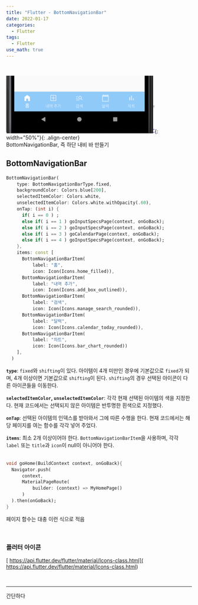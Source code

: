 ```yaml
---
title: "Flutter - BottomNavigationBar"
date: 2022-01-17
categories:
  - Flutter
tags:
  - Flutter
use_math: true
---
```

<br>

![1](/img/Flutter/3/1.PNG){: width="50%"}{: .align-center}  
BottomNavigationBar, 즉 하단 내비 바 만들기
<br>

## BottomNavigationBar

```dart
BottomNavigationBar(
    type: BottomNavigationBarType.fixed,
    backgroundColor: Colors.blue[200],
    selectedItemColor: Colors.white,
    unselectedItemColor: Colors.white.withOpacity(.60),
    onTap: (int i) {
      if( i == 0 ) ;
      else if( i == 1 ) goInputSpecsPage(context, onGoBack);
      else if( i == 2 ) goInputSpecsPage(context, onGoBack);
      else if( i == 3 ) goCalendarPage(context, onGoBack);
      else if( i == 4 ) goInputSpecsPage(context, onGoBack);
    },
    items: const [
      BottomNavigationBarItem(
          label: "홈",
          icon: Icon(Icons.home_filled)),
      BottomNavigationBarItem(
          label: "내역 추가",
          icon: Icon(Icons.add_box_outlined)),
      BottomNavigationBarItem(
          label: "검색",
          icon: Icon(Icons.manage_search_rounded)),
      BottomNavigationBarItem(
          label: "달력",
          icon: Icon(Icons.calendar_today_rounded)),
      BottomNavigationBarItem(
          label: "차트",
          icon: Icon(Icons.bar_chart_rounded))
    ],
  )
```

**`type`**: `fixed`와 `shifting`이 있다. 아이템이 4개 미만인 경우에 기본값으로 `fixed`가 되며, 4개 이상이면 기본값으로 `shifting`이 된다. `shifting`의 경우 선택된 아이콘이 다른 아이콘들을 이동한다.

**`selectedItemColor`, `unselectedItemColor`**: 각각 현재 선택된 아이템의 색을 지정한다. 현재 코드에서는 선택되지 않은 아이템은 반투명한 흰색으로 지정했다.

**`onTap`**: 선택된 아이템의 인덱스를 받아와서 그에 따른 수행을 한다. 현재 코드에서는 해당 페이지를 여는 함수를 각각 넣어 주었다.

**`items`**: 최소 2개 이상이어야 한다. `BottomNavigationBarItem`을 사용하며, 각각 `label` 또는 `title`과 `icon`이 null이 아니어야 한다.

```dart

void goHome(BuildContext context, onGoBack){
  Navigator.push(
      context,
      MaterialPageRoute(
          builder: (context) => MyHomePage()
      )
  ).then(onGoBack);
}
```
페이지 함수는 대충 이런 식으로 적음

<br>

### 플러터 아이콘

[
https://api.flutter.dev/flutter/material/Icons-class.html](
https://api.flutter.dev/flutter/material/Icons-class.html)  

<br>

---

간단하다
<br>
